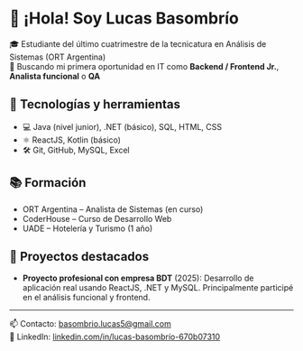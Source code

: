 # 👋 ¡Hola! Soy Lucas Basombrío

🎓 Estudiante del último cuatrimestre de la tecnicatura en Análisis de Sistemas (ORT Argentina)  
🚀 Buscando mi primera oportunidad en IT como **Backend / Frontend Jr.**, **Analista funcional** o **QA**

## 🔧 Tecnologías y herramientas
- 💻 Java (nivel junior), .NET (básico), SQL, HTML, CSS
- ⚛️ ReactJS, Kotlin (básico)
- 🛠️ Git, GitHub, MySQL, Excel

## 📚 Formación
- ORT Argentina – Analista de Sistemas (en curso)
- CoderHouse – Curso de Desarrollo Web
- UADE – Hotelería y Turismo (1 año)

## 📌 Proyectos destacados
- **Proyecto profesional con empresa BDT** (2025): Desarrollo de aplicación real usando ReactJS, .NET y MySQL. Principalmente participé en el análisis funcional y frontend.

---

📫 Contacto: [basombrio.lucas5@gmail.com](mailto:basombrio.lucas5@gmail.com)  
🔗 LinkedIn: [linkedin.com/in/lucas-basombrío-670b07310](https://linkedin.com/in/lucas-basombr%C3%ADo-670b07310)
